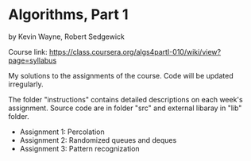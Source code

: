 # Algorithms, Part 1

by Kevin Wayne, Robert Sedgewick

Course link: https://class.coursera.org/algs4partI-010/wiki/view?page=syllabus


My solutions to the assignments of the course. Code will be updated irregularly.

The folder "instructions" contains detailed descriptions on each week's assignment. Source code are in folder "src" and external libaray in "lib" folder.


- Assignment 1: Percolation
- Assignment 2: Randomized queues and deques
- Assignment 3: Pattern recognization
